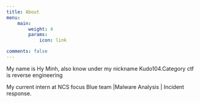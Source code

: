 ```yaml
---
title: About
menu:
    main: 
        weight: 4
        params:
            icon: link

comments: false
---
```


My name is Hy Minh, also know under my nickname Kudo104.Category ctf  is reverse engineering

My current intern at NCS focus Blue team |Malware Analysis | Incident response.

